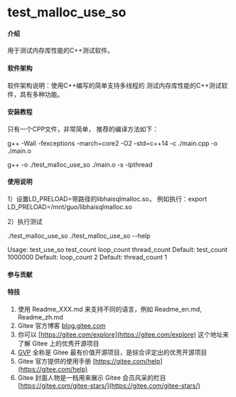 # test_malloc_use_so

#### 介绍
用于测试内存库性能的C++测试软件。

#### 软件架构
软件架构说明：使用C++编写的简单支持多线程的 测试内存库性能的C++测试软件，具有多种功能。


#### 安装教程
只有一个CPP文件，非常简单， 推荐的编译方法如下：

g++ -Wall -fexceptions -march=core2 -O2 -std=c++14 -c ./main.cpp -o ./main.o

g++ -o ./test_malloc_use_so ./main.o  -s  -lpthread

#### 使用说明

1）设置LD_PRELOAD=带路径的libhaisqlmalloc.so，
例如执行：export LD_PRELOAD=/mnt/guo/libhaisqlmalloc.so

2）执行测试

./test_malloc_use_so 
./test_malloc_use_so --help

Usage: test_use_so  test_count  loop_count  thread_count
Default:  test_count 1000000
Default:  loop_count 2
Default:  thread_count 1


#### 参与贡献


#### 特技

1.  使用 Readme\_XXX.md 来支持不同的语言，例如 Readme\_en.md, Readme\_zh.md
2.  Gitee 官方博客 [blog.gitee.com](https://blog.gitee.com)
3.  你可以 [https://gitee.com/explore](https://gitee.com/explore) 这个地址来了解 Gitee 上的优秀开源项目
4.  [GVP](https://gitee.com/gvp) 全称是 Gitee 最有价值开源项目，是综合评定出的优秀开源项目
5.  Gitee 官方提供的使用手册 [https://gitee.com/help](https://gitee.com/help)
6.  Gitee 封面人物是一档用来展示 Gitee 会员风采的栏目 [https://gitee.com/gitee-stars/](https://gitee.com/gitee-stars/)
